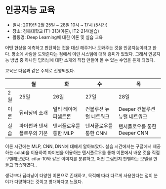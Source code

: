 # 인공지능 교육

* 일시: 2019년 2월 25일 ~ 28일 10시 ~ 17시 (5시간)
* 장소: 경북대학교 IT1-313(이론), IT2-214(실습)
* 활동명: Deep Learning에 대한 이론 및 실습 교육



어떤 현상을 예측하고 판단하는 것을 대신 해주거나 도와주는 것을 인공지능이라고 한다. 평소에 사람을 도와준다는 점에서 이런 시스템에 대해 흥미가 있었다. 그래서 인공지능 방법 중 하나인 딥러닝에 대한 소개와 직접 만들어 볼 수 있는 수업을 듣게 되었다.

교육은 다음과 같은 주제로 진행되었다.

||월|화|수|목|
|---|---|---|---|---|
|2월|25일|26일|27일|28일|
|이론|딥러닝의 소개|멀티 레이어 퍼셉트론|컨볼루션 뉴럴 네트워크|Deeper 컨볼루션 뉴럴 네트워크|
|실습|파이썬과 텐서플로우의 기본|텐서플로우를 통한 MLP|텐서플로우를 통한 CNN|텐서플로우를 통한 Deeper CNN|

이론 시간에는 MLP, CNN, DNN에 대해서 알아보았다. 실습 시간에서는 구글에서 제공하는 colab을 이용하여 파이썬을 이용하는 텐서플로우를 통해 이론에서 배운 것을 직접 구핸해보았다. cifar-10와 같은 이미지를 분류하고, 어떤 그림인지 판별하는 모델을 만들고 학습하였다..

생각보다 딥러닝이 다양한 이론으로 존재하고, 목적에 따라 다르게 사용한다는 점이 분야가 다양하다는 것이고 방대하다고 느꼈다.
